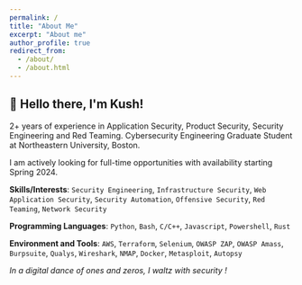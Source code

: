 ```yaml
---
permalink: /
title: "About Me"
excerpt: "About me"
author_profile: true
redirect_from: 
  - /about/
  - /about.html
---
```

## 👋 Hello there, I'm Kush! 

2+ years of experience in Application Security, Product Security, Security Engineering and Red Teaming. Cybersecurity Engineering Graduate Student at Northeastern University, Boston. 

I am actively looking for full-time opportunities with availability starting Spring 2024.

**Skills/Interests**: `Security Engineering`, `Infrastructure Security`, `Web Application Security`, `Security Automation`, `Offensive Security`, `Red Teaming`, `Network Security`

**Programming Languages**: `Python`, `Bash`, `C/C++`, `Javascript`, `Powershell`, `Rust`

**Environment and Tools**: `AWS`, `Terraform`, `Selenium`, `OWASP ZAP`, `OWASP Amass`, `Burpsuite`, `Qualys`, `Wireshark`, `NMAP`, `Docker`, `Metasploit`, `Autopsy`
 

*In a digital dance of ones and zeros, I waltz with security !*

